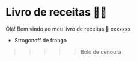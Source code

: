 # Livro de receitas :man_cook:

Olá! Bem vindo ao meu livro de receitas :wave:
xxxxxxx
- Strogonoff de frango

>>>>>Bolo de cenoura
